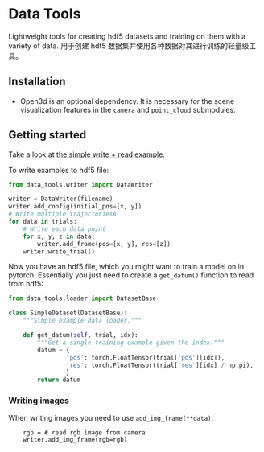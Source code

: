 
# Data Tools

Lightweight tools for creating hdf5 datasets and training on them with a variety of data.
用于创建 hdf5 数据集并使用各种数据对其进行训练的轻量级工具。



## Installation

  - Open3d is an optional dependency. It is necessary for the scene visualization features in the `camera` and `point_cloud` submodules.


## Getting started

Take a look at [the simple write + read example](https://github.com/fairinternal/data_tools/blob/main/examples/simple_read_write.py).

To write examples to hdf5 file:
```python
from data_tools.writer import DataWriter

writer = DataWriter(filename)
writer.add_config(initial_pos=[x, y])
# Write multiple trajectoriesA
for data in trials:
	# Write each data point
	for x, y, z in data:
		writer.add_frame(pos=[x, y], res=[z])
	writer.write_trial()
```

Now you have an hdf5 file, which you might want to train a model on in pytorch. Essentially you just need to create a `get_datum()` function to read from hdf5:
```python
from data_tools.loader import DatasetBase

class SimpleDataset(DatasetBase):
    """Simple example data loader."""

    def get_datum(self, trial, idx):
        """Get a single training example given the index."""
        datum = {
                'pos': torch.FloatTensor(trial['pos'][idx]),
                'res': torch.FloatTensor(trial['res'][idx] / np.pi),
                }
        return datum


```
### Writing images

When writing images you need to use `add_img_frame(**data)`:
```
	rgb = # read rgb image from camera
	writer.add_img_frame(rgb=rgb)
```
